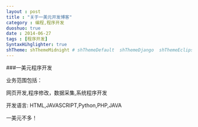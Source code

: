 ```yaml
---
layout : post
title : "关于一美元开发博客"
category : 编程,程序开发
duoshuo: true
date : 2014-06-27
tags : [程序开发]
SyntaxHihglighter: true
shTheme: shThemeMidnight # shThemeDefault  shThemeDjango  shThemeEclipse  shThemeEmacs  shThemeFadeToGrey  shThemeMidnight  shThemeRDark
---
```

###一美元程序开发

业务范围包括：

网页开发,程序修改，数据采集,系统程序开发

开发语言:
HTML,JAVASCRIPT,Python,PHP,JAVA

一美元不多！